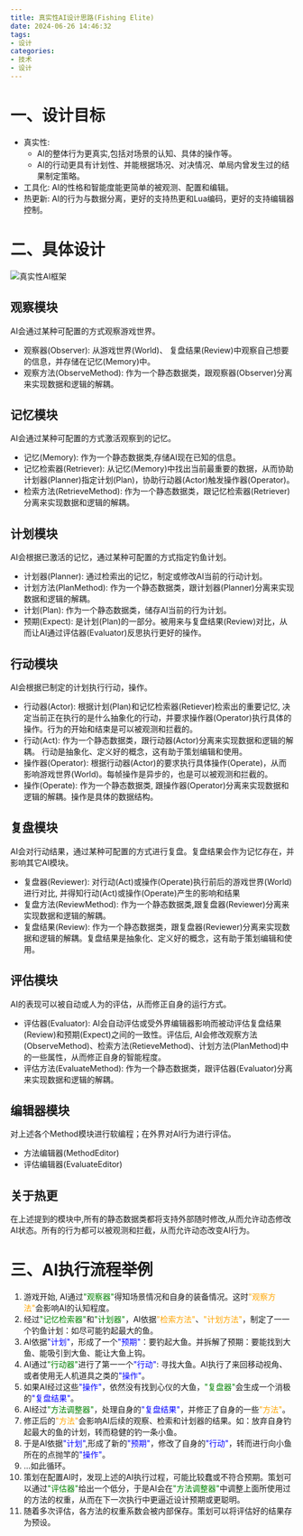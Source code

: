 ```yaml
---
title: 真实性AI设计思路(Fishing Elite)
date: 2024-06-26 14:46:32
tags:
- 设计
categories: 
- 技术
- 设计
---
```



# 一、设计目标
- 真实性:
    - AI的整体行为更真实,包括对场景的认知、具体的操作等。
    - AI的行动更具有计划性、并能根据场况、对决情况、单局内曾发生过的结果制定策略。
- 工具化: AI的性格和智能度能更简单的被观测、配置和编辑。
- 热更新: AI的行为与数据分离，更好的支持热更和Lua编码，更好的支持编辑器控制。

<!--more-->
# 二、具体设计
![真实性AI框架](1.png)

## 观察模块
AI会通过某种可配置的方式观察游戏世界。

- 观察器(Observer): 从游戏世界(World)、 复盘结果(Review)中观察自己想要的信息，并存储在记忆(Memory)中。
- 观察方法(ObserveMethod): 作为一个静态数据类，跟观察器(Observer)分离来实现数据和逻辑的解耦。

## 记忆模块
AI会通过某种可配置的方式激活观察到的记忆。

- 记忆(Memory): 作为一个静态数据类,存储AI现在已知的信息。
- 记忆检索器(Retriever): 从记忆(Memory)中找出当前最重要的数据，从而协助计划器(Planner)指定计划(Plan)，协助行动器(Actor)触发操作器(Operator)。
- 检索方法(RetrieveMethod): 作为一个静态数据类，跟记忆检索器(Retriever)分离来实现数据和逻辑的解耦。

## 计划模块
AI会根据已激活的记忆，通过某种可配置的方式指定钓鱼计划。

- 计划器(Planner): 通过检索出的记忆，制定或修改AI当前的行动计划。
- 计划方法(PlanMethod): 作为一个静态数据类，跟计划器(Planner)分离来实现数据和逻辑的解耦。
- 计划(Plan): 作为一个静态数据类，储存AI当前的行为计划。
- 预期(Expect): 是计划(Plan)的一部分。被用来与复盘结果(Review)对比，从而让AI通过评估器(Evaluator)反思执行更好的操作。

## 行动模块
AI会根据已制定的计划执行行动，操作。

- 行动器(Actor): 根据计划(Plan)和记忆检索器(Retiever)检索出的重要记忆, 决定当前正在执行的是什么抽象化的行动，并要求操作器(Operator)执行具体的操作。行为的开始和结束是可以被观测和拦截的。
- 行动(Act): 作为一个静态数据类，跟行动器(Actor)分离来实现数据和逻辑的解耦。 行动是抽象化、定义好的概念，这有助于策划编辑和使用。
- 操作器(Operator): 根据行动器(Actor)的要求执行具体操作(Operate)，从而影响游戏世界(World)。每帧操作是异步的，也是可以被观测和拦截的。
- 操作(Operate): 作为一个静态数据类, 跟操作器(Operator)分离来实现数据和逻辑的解耦。操作是具体的数据结构。

## 复盘模块
AI会对行动结果，通过某种可配置的方式进行复盘。复盘结果会作为记忆存在，并影响其它AI模块。

- 复盘器(Reviewer): 对行动(Act)或操作(Operate)执行前后的游戏世界(World)进行对比, 并得知行动(Act)或操作(Operate)产生的影响和结果
- 复盘方法(ReviewMethod): 作为一个静态数据类,跟复盘器(Reviewer)分离来实现数据和逻辑的解耦。
- 复盘结果(Review): 作为一个静态数据类，跟复盘器(Reviewer)分离来实现数据和逻辑的解耦。复盘结果是抽象化、定义好的概念，这有助于策划编辑和使用。

## 评估模块
AI的表现可以被自动或人为的评估，从而修正自身的运行方式。

- 评估器(Evaluator): AI会自动评估或受外界编辑器影响而被动评估复盘结果(Review)和预期(Expect)之间的一致性。评估后, AI会修改观察方法(ObserveMethod)、检索方法(RetieveMethod)、计划方法(PlanMethod)中的一些属性，从而修正自身的智能程度。
- 评估方法(EvaluateMethod): 作为一个静态数据类，跟评估器(Evaluator)分离来实现数据和逻辑的解耦。

## 编辑器模块
对上述各个Method模块进行软编程；在外界对AI行为进行评估。

- 方法编辑器(MethodEditor)
- 评估编辑器(EvaluateEditor)

## 关于热更
在上述提到的模块中,所有的静态数据类都将支持外部随时修改,从而允许动态修改AI状态。所有的行为都可以被观测和拦截，从而允许动态改变AI行为。

# 三、AI执行流程举例
1. 游戏开始, AI通过<font color=green>"观察器"</font>得知场景情况和自身的装备情况。这时<font color=orange>"观察方法"</font>会影响AI的认知程度。
2. 经过<font color=green>"记忆检索器"</font>和<font color=green>"计划器"</font>，AI依据<font color=orange>"检索方法"</font>、<font color=orange>"计划方法"</font>，制定了一一个钓鱼计划：如尽可能钓起最大的鱼。
3. AI依据<font color=blue>"计划"</font>，形成了一个<font color=blue>"预期"</font>：要钓起大鱼。并拆解了预期：要能找到大鱼、能吸引到大鱼、能让大鱼上钩。
4. AI通过<font color=green>"行动器"</font>进行了第一一个<font color=blue>"行动"</font>: 寻找大鱼。AI执行了来回移动视角、或者使用无人机道具之类的<font color=blue>"操作"</font>。
5. 如果AI经过这些<font color=blue>"操作"</font>，依然没有找到心仪的大鱼，<font color=green>"复盘器"</font>会生成一个消极的<font color=blue>"复盘结果"</font>。
6. AI经过<font color=green>"方法调整器"</font>，处理自身的<font color=blue>"复盘结果"</font>，并修正了自身的一些<font color=orange>"方法"</font>。
7. 修正后的<font color=orange>"方法"</font>会影响AI后续的观察、检索和计划器的结果。如：放弃自身钓起最大的鱼的计划，转而稳健的钓一条小鱼。
8. 于是AI依据<font color=blue>"计划"</font>,形成了新的<font color=blue>"预期"</font>，修改了自身的<font color=blue>"行动"</font>，转而进行向小鱼所在的点抛竿的<font color=blue>"操作"</font>。
9. ...如此循环。
10. 策划在配置AI时，发现上述的AI执行过程，可能比较蠢或不符合预期。策划可以通过<font color=green>"评估器"</font>给出一个低分，于是AI会在<font color=green>"方法调整器"</font>中调整上面所使用过的方法的权重，从而在下一次执行中更逼近设计预期或更聪明。
11. 随着多次评估，各方法的权重系数会被内部保存。策划可以将评估好的结果存为预设。

